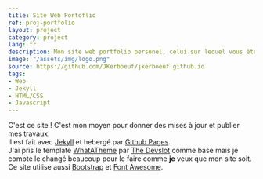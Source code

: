 ```yaml
---
title: Site Web Portoflio
ref: proj-portfolio
layout: project
category: project
lang: fr
description: Mon site web portfolio personel, celui sur lequel vous êtes !
image: "/assets/img/logo.png"
source: https://github.com/JKerboeuf/jkerboeuf.github.io
tags:
- Web
- Jekyll
- HTML/CSS
- Javascript
---
```


C'est ce site ! C'est mon moyen pour donner des mises à jour et publier mes travaux.  
Il est fait avec [Jekyll](https://jekyllrb.com/) et hebergé par [Github Pages](https://pages.github.com/).  
J'ai pris le template [WhatATheme](https://thedevslot.github.io/WhatATheme/) par [The Devslot](https://github.com/thedevslot) comme base mais je compte le changé beaucoup pour le faire comme **je** veux que mon site soit.  
Ce site utilise aussi [Bootstrap](https://getbootstrap.com/) et [Font Awesome](https://fontawesome.com/).
